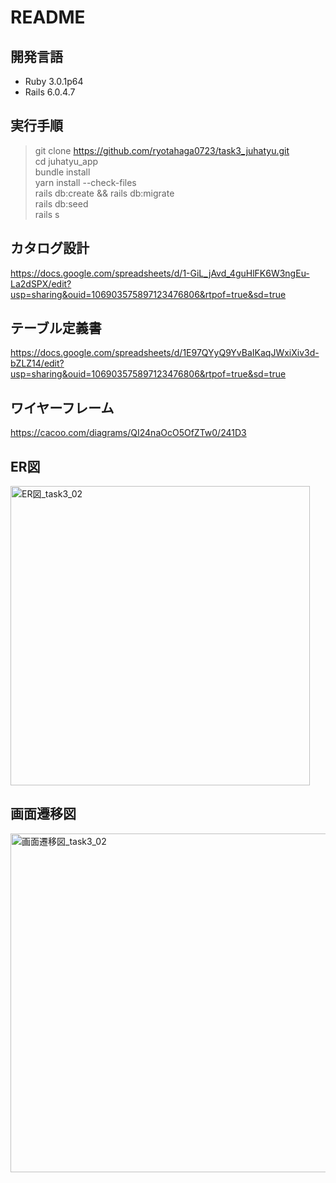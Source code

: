 # README

## 開発言語
- Ruby 3.0.1p64
- Rails 6.0.4.7

## 実行手順
> git clone https://github.com/ryotahaga0723/task3_juhatyu.git   
> cd juhatyu_app   
> bundle install  
> yarn install --check-files  
> rails db:create && rails db:migrate  
> rails db:seed  
> rails s

## カタログ設計
https://docs.google.com/spreadsheets/d/1-GiL_jAvd_4guHlFK6W3ngEu-La2dSPX/edit?usp=sharing&ouid=106903575897123476806&rtpof=true&sd=true

## テーブル定義書
https://docs.google.com/spreadsheets/d/1E97QYyQ9YvBaIKaqJWxiXiv3d-bZLZ14/edit?usp=sharing&ouid=106903575897123476806&rtpof=true&sd=true

## ワイヤーフレーム
https://cacoo.com/diagrams/QI24naOcO5OfZTw0/241D3

## ER図
<img width="479" alt="ER図_task3_02" src="https://user-images.githubusercontent.com/102888155/175291144-f969908b-524f-4e64-bbba-9c856e997a2a.png">

## 画面遷移図
<img width="542" alt="画面遷移図_task3_02" src="https://user-images.githubusercontent.com/102888155/175440010-db4a5ba0-075f-461c-a86c-903de50684d0.png">

